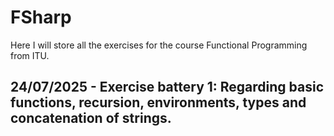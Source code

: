 # FSharp
Here I will store all the exercises for the course Functional Programming from ITU.

## 24/07/2025 - Exercise battery 1: Regarding basic functions, recursion, environments, types and concatenation of strings.

